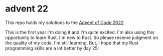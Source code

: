 # advent 22
This repo holds my solutions to the [Advent of Code 2022](https://adventofcode.com/2022/).

This is the first year I'm doing it and I'm quite excited. I'm also using this opportunity to learn Rust. I'm new to Rust. So please reserve judgment on the quality of my code. I'm still learning. But, I hope that my Rust programming skills are a lot better by day 25!
